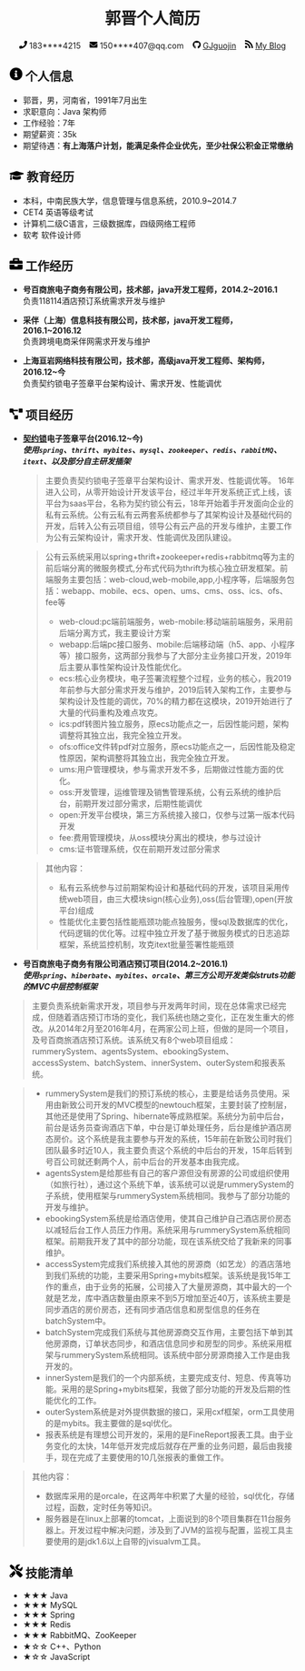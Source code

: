  <center>
     <h1>郭晋个人简历</h1>
     <div style="font-size: 14px;">
         <span>
             <img src="resume_img/phone-solid.svg" width="14px">
             183****4215
         </span>
         <span>&nbsp;&nbsp;</span>
         <span>
             <img src="resume_img/envelope-solid.svg" width="14px">
             150****407@qq.com
         </span>
        <span>&nbsp;&nbsp;</span>
        <span>
             <img src="resume_img/github-brands.svg" width="14px">
             <a href="#">GJguojin</a>
         </span>
          <span>&nbsp;&nbsp;</span>
         <span>
             <img src="resume_img/rss-solid.svg" width="14px">
             <a href="#">My Blog</a>
         </span>
    </div>
 </center>


## <img src="resume_img/info-circle-solid.svg" width="23px">  个人信息

 - 郭晋，男，河南省，1991年7月出生
 - 求职意向：Java 架构师
 - 工作经验：7年
 - 期望薪资：35k
 - 期望待遇：**有上海落户计划，能满足条件企业优先，至少社保公积金正常缴纳**

## <img src="resume_img/graduation-cap-solid.svg" width="25px">  教育经历

- 本科，中南民族大学，信息管理与信息系统，2010.9~2014.7
- CET4 英语等级考试
- 计算机二级C语言，三级数据库，四级网络工程师
- 软考 软件设计师

## <img src="resume_img/briefcase-solid.svg" width="23px">  工作经历

- **号百商旅电子商务有限公司，技术部，java开发工程师，2014.2~2016.1**  
    负责118114酒店预订系统需求开发与维护


- **采伴（上海）信息科技有限公司，技术部，java开发工程师，2016.1~2016.12**  
    负责跨境电商采伴网需求开发与维护


- **上海亘岩网络科技有限公司，技术部，高级java开发工程师、架构师，2016.12~今**  
    负责契约锁电子签章平台架构设计、需求开发、性能调优



## <img src="resume_img/project-diagram-solid.svg" width="23px">  项目经历

- **[契约锁](https://www.qiyuesuo.com)电子签章平台(2016.12~今)**  
  ***使用`spring`、`thrift`、`mybites`、`mysql`、`zookeeper`、`redis`、`rabbitMQ`、`itext`、以及部分自主研发插架***

    > 主要负责契约锁电子签章平台架构设计、需求开发、性能调优等。
    > 16年进入公司，从零开始设计开发该平台，经过半年开发系统正式上线，该平台为saas平台，名称为契约锁公有云，18年开始着手开发面向企业的私有云系统。公有云私有云两套系统都参与了其架构设计及基础代码的开发，后转入公有云项目组，领导公有云产品的开发与维护，主要工作为公有云架构设计，需求开发、性能调优及团队建设。

    > 公有云系统采用以spring+thrift+zookeeper+redis+rabbitmq等为主的前后端分离的微服务模式,分布式代码为thrift为核心独立研发框架。前端服务主要包括：web-cloud,web-mobile,app,小程序等，后端服务包括：webapp、mobile、ecs、open、ums、cms、oss、ics、ofs、fee等  
    >* web-cloud:pc端前端服务，web-mobile:移动端前端服务，采用前后端分离方式，我主要设计方案  
    >* webapp:后端pc接口服务、mobile:后端移动端（h5、app、小程序等）接口服务，这两部分我参与了大部分主业务接口开发，2019年后主要从事性架构设计及性能优化。  
    >* ecs:核心业务模块，电子签署流程整个过程，业务的核心，我2019年前参与大部分需求开发与维护，2019后转入架构工作，主要参与架构设计及性能的调优，70%的精力都在这模块，2019开始进行了大量的代码重构及难点攻克。  
    >* ics:pdf转图片独立服务，原ecs功能点之一，后因性能问题，架构调整将其独立出，我完全独立开发。  
    >* ofs:office文件转pdf对立服务，原ecs功能点之一，后因性能及稳定性原因，架构调整将其独立出，我完全独立开发。  
    >* ums:用户管理模块，参与需求开发不多，后期做过性能方面的优化。  
    >* oss:开发管理，运维管理及销售管理系统，公有云系统的维护后台，前期开发过部分需求，后期性能调优  
    >* open:开发平台模块，第三方系统接入接口，仅参与过第一版本代码开发  
    >* fee:费用管理模块，从oss模块分离出的模块，参与过设计  
    >* cms:证书管理系统，仅在前期开发过部分需求  

    > 其他内容：
    >* 私有云系统参与过前期架构设计和基础代码的开发，该项目采用传统web项目，由三大模块sign(核心业务),oss(后台管理),open(开放平台)组成  
    >* 性能优化主要包括性能瓶颈功能点独服务，慢sql及数据库的优化，代码逻辑的优化等。过程中独立开发了基于微服务模式的日志追踪框架，系统监控机制，攻克itext批量签署性能瓶颈  


- **号百商旅电子商务有限公司酒店预订项目(2014.2~2016.1)**  
  ***使用`spring`、`hiberbate`、`mybites`、`orcale`、第三方公司开发类似struts功能的MVC中层控制框架***

> 主要负责系统新需求开发，项目参与开发两年时间，现在总体需求已经完成，但随着酒店预订市场的变化，我们系统也随之变化，正在发生重大的修改。
> ​从2014年2月至2016年4月，在两家公司上班，但做的是同一个项目，及号百商旅酒店预订系统。该系统又有8个web项目组成：rummerySystem、agentsSystem、ebookingSystem、accessSystem、batchSystem、innerSystem、outerSystem和报表系统。

>* rummerySystem是我们的预订系统的核心，主要是给话务员使用。采用由新致公司开发的MVC模型的newtouch框架，主要封装了控制层，其他还是使用了Spring、hibernate等成熟框架。系统分为前中后台，前台是话务员查询酒店下单，中台是订单处理任务，后台是维护酒店房态房价。这个系统是我主要参与开发的系统，15年前在新致公司时我们团队最多时近10人，我主要负责这个系统的中后台的开发，15年后转到号百公司就还剩两个人，前中后台的开发基本由我完成。
>* agentsSystem是给那些有自己的客户源但没有房源的公司或组织使用（如旅行社），通过这个系统下单，该系统可以说是rummerySystem的子系统，使用框架与rummerySystem系统相同。我参与了部分功能的开发与维护。
>* ebookingSystem系统是给酒店使用，使其自己维护自己酒店房价房态以减轻后台工作人员压力作用。系统采用与rummerySystem系统相同框架。前期我开发了其中的部分功能，现在该系统交给了我新来的同事维护。
>* accessSystem完成我们系统接入其他的房源商（如艺龙）的酒店落地到我们系统的功能，主要采用Spring+mybits框架。该系统是我15年工作的重点，由于业务的拓展，公司接入了大量房源商，其中最大的一个就是艺龙，库中酒店数量由原来不到5万增加至近40万，该系统主要是同步酒店的房价房态，还有同步酒店信息和房型信息的任务在batchSystem中。
>* batchSystem完成我们系统与其他房源商交互作用，主要包括下单到其他房源商，订单状态同步，和酒店信息同步和房型的同步。系统采用框架与rummerySystem系统相同。该系统中部分房源商接入工作是由我开发的。
>* innerSystem是我们的一个内部系统，主要完成支付、短息、传真等功能。采用的是Spring+mybits框架，我做了部分功能的开发及后期的性能优化的工作。
>* outerSystem系统是对外提供数据的接口，采用cxf框架，orm工具使用的是mybits。我主要做的是sql优化。
>* 报表系统是有理想公司开发的，采用的是FineReport报表工具。由于业务变化的太快，14年低开发完成后就存在严重的业务问题，最后由我接手，现在完成了主要使用的10几张报表的重做工作。

> 其他内容：
>* 数据库采用的是orcale，在这两年中积累了大量的经验，sql优化，存储过程，函数，定时任务等知识。
>* 服务器是在linux上部署的tomcat，上面说到的8个项目集群在11台服务器上。开发过程中解决问题，涉及到了JVM的监视与配置，监视工具主要使用的是jdk1.6以上自带的jvisualvm工具。




> 

## <img src="resume_img/tools-solid.svg" width="23px">  技能清单

- ★★★ Java
- ★★★ MySQL
- ★★★ Spring
- ★★★ Redis
- ★★★ RabbitMQ、ZooKeeper
- ★☆☆ C++、Python
- ★☆☆ JavaScript
